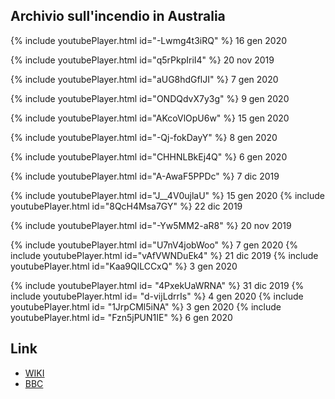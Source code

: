 ## Archivio sull'incendio in Australia
{% include youtubePlayer.html id="-Lwmg4t3iRQ" %}
16 gen 2020


{% include youtubePlayer.html id="q5rPkpIriI4" %}
20 nov 2019

{% include youtubePlayer.html id="aUG8hdGflJI" %}
7 gen 2020

{% include youtubePlayer.html id="ONDQdvX7y3g" %}
9 gen 2020

{% include youtubePlayer.html id="AKcoVlOpU6w" %}
15 gen 2020

{% include youtubePlayer.html id="-Qj-fokDayY" %}
8 gen 2020

{% include youtubePlayer.html id="CHHNLBkEj4Q" %}
6 gen 2020

{% include youtubePlayer.html id="A-AwaF5PPDc" %}
7 dic 2019

{% include youtubePlayer.html id="J__4V0ujlaU" %}
15 gen 2020
{% include youtubePlayer.html id="8QcH4Msa7GY" %}
22 dic 2019

{% include youtubePlayer.html id="-Yw5MM2-aR8" %}
20 nov 2019

{% include youtubePlayer.html id="U7nV4jobWoo" %}
7 gen 2020
{% include youtubePlayer.html id="vAfVWNDuEk4" %}
21 dic 2019
{% include youtubePlayer.html id="Kaa9QlLCCxQ" %}
3 gen 2020


{% include youtubePlayer.html id= "4PxekUaWRNA" %}
31 dic 2019
{% include youtubePlayer.html id= "d-vijLdrrIs" %}
4 gen 2020
{% include youtubePlayer.html id= "1JrpCMl5iNA" %}
3 gen 2020
{% include youtubePlayer.html id= "Fzn5jPUN1IE" %}
6 gen 2020



## Link
* [WIKI](https://it.wikipedia.org/wiki/Incendi_in_Australia_del_2019-2020)
* [BBC](https://www.bbc.com/news/world-australia-50951043)
